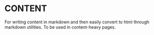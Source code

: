 # CONTENT

For writing content in markdown and then easily convert to html through markdown utilities. To be used in content-heavy pages.
